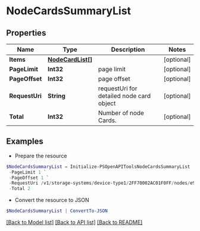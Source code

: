 # NodeCardsSummaryList
## Properties

Name | Type | Description | Notes
------------ | ------------- | ------------- | -------------
**Items** | [**NodeCardList[]**](NodeCardList.md) |  | [optional] 
**PageLimit** | **Int32** | page limit | [optional] 
**PageOffset** | **Int32** | page offset | [optional] 
**RequestUri** | **String** | requestUri for detailed node card object | [optional] 
**Total** | **Int32** | Number of node Cards. | [optional] 

## Examples

- Prepare the resource
```powershell
$NodeCardsSummaryList = Initialize-PSOpenAPIToolsNodeCardsSummaryList  -Items null `
 -PageLimit 1 `
 -PageOffset 1 `
 -RequestUri /v1/storage-systems/device-type1/2FF70002AC01F0FF/nodes/e9d353bf98fc1a6bdb90b824e3ca14b5/node-cards `
 -Total 2
```

- Convert the resource to JSON
```powershell
$NodeCardsSummaryList | ConvertTo-JSON
```

[[Back to Model list]](../README.md#documentation-for-models) [[Back to API list]](../README.md#documentation-for-api-endpoints) [[Back to README]](../README.md)

